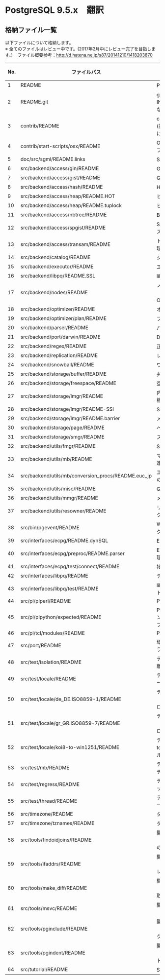 # PostgreSQL 9.5.x　翻訳

## 格納ファイル一覧
  以下ファイルについて格納します。  
  ※ 全てのファイルはレビュー中です。(2017年2月中にレビュー完了を目指します。)  
  ファイル概要参考：http://d.hatena.ne.jp/s87/20141210/1418203870

|No.|ファイルパス|概要|行数|有無|
| --- | --- | --- | --- | --- |
|1|README|PostgreSQLの概要|27||
|2|README.git|gitリポジトリにINSTALLファイルがない説明|14||
|3|contrib/README|contribツールの概要(詳細はドキュメントに移管)|28||
|4|contrib/start-scripts/osx/README|OS X用の起動スクリプト|3||
|5|doc/src/sgml/README.links|SGML文書のリンク|46||
|6|src/backend/access/gin/README|GINインデックス|379||
|7|src/backend/access/gist/README|GiSTインデックス|419||
|8|src/backend/access/hash/README|HASHインデックス|467||
|9|src/backend/access/heap/README.HOT|ヒープのHOT更新|499||
|10|src/backend/access/heap/README.tuplock|ヒープのタプルロック|144||
|11|src/backend/access/nbtree/README|B-Treeインデックス|656||
|12|src/backend/access/spgist/README|SP-GiSTインデックス|373||
|13|src/backend/access/transam/README|トランザクション管理|850||
|14|src/backend/catalog/README|システムカタログ|111||
|15|src/backend/executor/README|エグゼキュータ|202||
|16|src/backend/libpq/README.SSL|libpqのSSL接続|60||
|17|src/backend/nodes/README|ノードシステム（PostgreSQL自前のOOP的機構）|80||
|18|src/backend/optimizer/README|オプティマイザ|854||
|19|src/backend/optimizer/plan/README|プランナ|158||
|20|src/backend/parser/README|パーサ|30||
|21|src/backend/port/darwin/README|Darwin依存のコード|36||
|22|src/backend/regex/README|正規表現|371||
|23|src/backend/replication/README|レプリケーション|99||
|24|src/backend/snowball/README|ワードステミング|49||
|25|src/backend/storage/buffer/README|共有バッファ管理|282||
|26|src/backend/storage/freespace/README|空き領域マップ|196||
|27|src/backend/storage/lmgr/README|内部レベルのロック機構|639||
|28|src/backend/storage/lmgr/README-SSI|SSI TX分離レベル|629||
|29|src/backend/storage/lmgr/README.barrier|メモリバリア|199||
|30|src/backend/storage/page/README|ページ管理|63||
|31|src/backend/storage/smgr/README|ストレージマネージャ|58||
|32|src/backend/utils/fmgr/README|SQL関数呼び出し機構|556||
|33|src/backend/utils/mb/README|マルチバイト文字関連ソースの説明|20||
|34|src/backend/utils/mb/conversion_procs/README.euc_jp|エンコード変換関数の追加方法|83||
|35|src/backend/utils/misc/README|GUCパラメータ実装|295||
|36|src/backend/utils/mmgr/README|メモリアロケータ|448||
|37|src/backend/utils/resowner/README|リソースオーナによるクリーンアップ機構|86||
|38|src/bin/pgevent/README|Windowsイベントログ用DLL|20||
|39|src/interfaces/ecpg/README.dynSQL|ECPGの動的SQL|11||
|40|src/interfaces/ecpg/preproc/README.parser|ECPG特有のパース処理|42||
|41|src/interfaces/ecpg/test/connect/README|接続テストの説明|9||
|42|src/interfaces/libpq/README|ディレクトリの内容|3||
|43|src/interfaces/libpq/test/README|libpq用テストスイート|7||
|44|src/pl/plperl/README|PL/Perl|10||
|45|src/pl/plpython/expected/README|PL/Pythonのバージョン別テスト予想結果ファイル|12||
|46|src/pl/tcl/modules/README|PL/Tcl|18||
|47|src/port/README|環境差吸収用ライブラリlibpgport|32||
|48|src/test/isolation/README|テストツール（TX分離性）|117||
|49|src/test/locale/README|テストツール（ロケール）|28||
|50|src/test/locale/de_DE.ISO8859-1/README|テストツール（de_DE.ISO8859-1ロケール）|4||
|51|src/test/locale/gr_GR.ISO8859-7/README|テストツール（gr_GR.ISO8859-7ロケール）|4||
|52|src/test/locale/koi8-to-win1251/README|テストツール（koi8-to-win1251ロケール）|6||
|53|src/test/mb/README|テストツール（マルチバイト文字）|10||
|54|src/test/regress/README|テストツール（スレッド）|3||
|55|src/test/thread/README|テストツール（ロケール）|54||
|56|src/timezone/README|タイムゾーン|42||
|57|src/timezone/tznames/README|タイムゾーン略名|34||
|58|src/tools/findoidjoins/README|開発用ツール（findoidjoins:OID列の結合調査）|208||
|59|src/tools/ifaddrs/README|開発用ツール（ifaddrs:IPv4/6アドレス調査）|12||
|60|src/tools/make_diff/README|開発用ツール（make_diff:diff一括取得）|39||
|61|src/tools/msvc/README|開発用ツール（MS VCビルド）|103||
|62|src/tools/pginclude/README|開発用ツール（pginclude:#includeクリーンアップ）|55||
|63|src/tools/pgindent/README|開発用ツール（pgindent:インデント整形）|113||
|64|src/tutorial/README|SQLチュートリアル|16||
